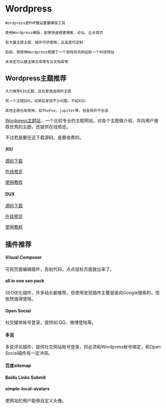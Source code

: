 # Wordpress

```
Wordpress是PHP建站重要模版工具

使用Wordpress模版，能够快速搭建博客、论坛、企业首页

有大量主题主题、插件可供使用，且高度可定制

目前，我使用Wordpress搭建了一个游戏资讯网站和一个科技网站

未来还可以建法律文库等专业文档库等
```

## Wordpress主题推荐

```
大力推荐XIU主题，这也是我选择的主题

另一个主题DUX，试用后发现不少问题，不如XIU

其他主题也有使用，如TheFox，jupiter等，但发现并不合适
```

[Wordpress主题站](https://www.wpzt.cn/)，一个比较专业的主题网站，对各个主题做介绍，并向用户推荐优秀的主题，还提供在线预览。

不过若是要在这下载源码，是要收费的。

#### XIU

[源码下载](http://down.cnzz.cn/201410/28986936.shtml)

[在线预览](http://blog.weknow.cn/)

[使用教程](http://www.thefox.cn/wordpress-alibaixiu.shtml)

#### DUX

[源码下载](http://www.toptheme.org/wp/bk/2777.html)

[在线预览](http://demo.themebetter.com/dux/)

[使用教程](http://themebetter.com/theme/dux)

## 插件推荐

#### Visual Composer

可视页面编辑插件，告别代码，点点鼠标页面就出来了。

#### all in one seo pack

SEO优化插件，许多站长都推荐，但使用发现插件主要是面向Google搜索的，但依然值得使用。

#### Open Social

社交媒体账号登录，提供如:QQ、微博登陆等。

#### 多说

多说评论插件，提供社交网站账号登录，但必须和Wordpress帐号绑定，和Open Social插件有一定冲突。

#### 百度sitemap

#### Baidu Links Submit

#### simple-local-avatars

使网站的用户能够自定义头像。

